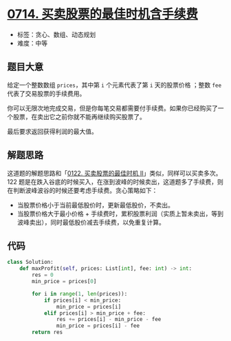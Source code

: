 # [0714. 买卖股票的最佳时机含手续费](https://leetcode.cn/problems/best-time-to-buy-and-sell-stock-with-transaction-fee/)

- 标签：贪心、数组、动态规划
- 难度：中等

## 题目大意

给定一个整数数组 `prices`，其中第 `i` 个元素代表了第 `i` 天的股票价格 ；整数 `fee` 代表了交易股票的手续费用。

你可以无限次地完成交易，但是你每笔交易都需要付手续费。如果你已经购买了一个股票，在卖出它之前你就不能再继续购买股票了。

最后要求返回获得利润的最大值。

## 解题思路

这道题的解题思路和「[0122. 买卖股票的最佳时机 II](https://leetcode.cn/problems/best-time-to-buy-and-sell-stock-ii/)」类似，同样可以买卖多次。122 题是在跌入谷底的时候买入，在涨到波峰的时候卖出，这道题多了手续费，则在判断波峰波谷的时候还要考虑手续费。贪心策略如下：

- 当股票价格小于当前最低股价时，更新最低股价，不卖出。
- 当股票价格大于最小价格 + 手续费时，累积股票利润（实质上暂未卖出，等到波峰卖出），同时最低股价减去手续费，以免重复计算。

## 代码

```Python
class Solution:
    def maxProfit(self, prices: List[int], fee: int) -> int:
        res = 0
        min_price = prices[0]

        for i in range(1, len(prices)):
            if prices[i] < min_price:
                min_price = prices[i]
            elif prices[i] > min_price + fee:
                res += prices[i] - min_price - fee
                min_price = prices[i] - fee
        return res
```

